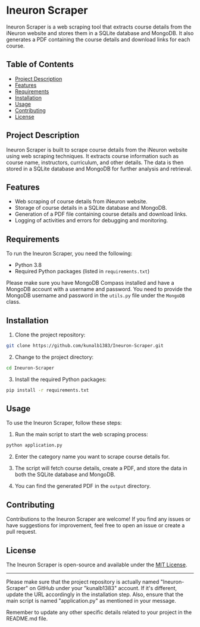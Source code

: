 
# Ineuron Scraper

Ineuron Scraper is a web scraping tool that extracts course details from the iNeuron website and stores them in a SQLite database and MongoDB. It also generates a PDF containing the course details and download links for each course.

## Table of Contents

- [Project Description](#project-description)
- [Features](#features)
- [Requirements](#requirements)
- [Installation](#installation)
- [Usage](#usage)
- [Contributing](#contributing)
- [License](#license)

## Project Description

Ineuron Scraper is built to scrape course details from the iNeuron website using web scraping techniques. It extracts course information such as course name, instructors, curriculum, and other details. The data is then stored in a SQLite database and MongoDB for further analysis and retrieval.

## Features

- Web scraping of course details from iNeuron website.
- Storage of course details in a SQLite database and MongoDB.
- Generation of a PDF file containing course details and download links.
- Logging of activities and errors for debugging and monitoring.

## Requirements

To run the Ineuron Scraper, you need the following:

- Python 3.8
- Required Python packages (listed in `requirements.txt`)

Please make sure you have MongoDB Compass installed and have a MongoDB account with a username and password. You need to provide the MongoDB username and password in the `utils.py` file under the `MongoDB` class.

## Installation

1. Clone the project repository:

```bash
git clone https://github.com/kunalb1383/Ineuron-Scraper.git
```

2. Change to the project directory:

```bash
cd Ineuron-Scraper
```

3. Install the required Python packages:

```bash
pip install -r requirements.txt
```

## Usage

To use the Ineuron Scraper, follow these steps:

1. Run the main script to start the web scraping process:

```bash
python application.py
```

2. Enter the category name you want to scrape course details for.

3. The script will fetch course details, create a PDF, and store the data in both the SQLite database and MongoDB.

4. You can find the generated PDF in the `output` directory.

## Contributing

Contributions to the Ineuron Scraper are welcome! If you find any issues or have suggestions for improvement, feel free to open an issue or create a pull request.

## License

The Ineuron Scraper is open-source and available under the [MIT License](LICENSE).

---

Please make sure that the project repository is actually named "Ineuron-Scraper" on GitHub under your "kunalb1383" account. If it's different, update the URL accordingly in the installation step. Also, ensure that the main script is named "application.py" as mentioned in your message.

Remember to update any other specific details related to your project in the README.md file.









